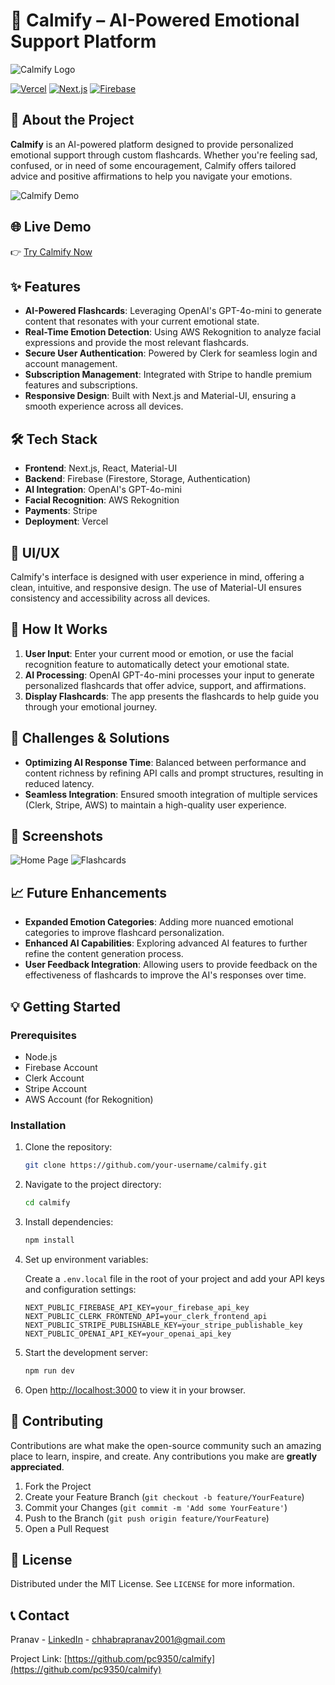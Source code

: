 # 🌟 Calmify – AI-Powered Emotional Support Platform

![Calmify Logo](./assets/calmify-logo.png)

[![Vercel](https://vercel.com/button)](https://calmify-ten.vercel.app/)
[![Next.js](https://img.shields.io/badge/Next.js-Framework-black)](https://nextjs.org/)
[![Firebase](https://img.shields.io/badge/Firebase-Backend-orange)](https://firebase.google.com/)

## 🚀 About the Project

**Calmify** is an AI-powered platform designed to provide personalized emotional support through custom flashcards. Whether you're feeling sad, confused, or in need of some encouragement, Calmify offers tailored advice and positive affirmations to help you navigate your emotions.

![Calmify Demo](https://www.youtube.com/watch?v=6Bv7J_ynfhs)

## 🌐 Live Demo

👉 [Try Calmify Now](https://calmify-ten.vercel.app/)

## ✨ Features

- **AI-Powered Flashcards**: Leveraging OpenAI's GPT-4o-mini to generate content that resonates with your current emotional state.
- **Real-Time Emotion Detection**: Using AWS Rekognition to analyze facial expressions and provide the most relevant flashcards.
- **Secure User Authentication**: Powered by Clerk for seamless login and account management.
- **Subscription Management**: Integrated with Stripe to handle premium features and subscriptions.
- **Responsive Design**: Built with Next.js and Material-UI, ensuring a smooth experience across all devices.

## 🛠️ Tech Stack

- **Frontend**: Next.js, React, Material-UI
- **Backend**: Firebase (Firestore, Storage, Authentication)
- **AI Integration**: OpenAI's GPT-4o-mini
- **Facial Recognition**: AWS Rekognition
- **Payments**: Stripe
- **Deployment**: Vercel

## 🎨 UI/UX

Calmify's interface is designed with user experience in mind, offering a clean, intuitive, and responsive design. The use of Material-UI ensures consistency and accessibility across all devices.

## 🧠 How It Works

1. **User Input**: Enter your current mood or emotion, or use the facial recognition feature to automatically detect your emotional state.
2. **AI Processing**: OpenAI GPT-4o-mini processes your input to generate personalized flashcards that offer advice, support, and affirmations.
3. **Display Flashcards**: The app presents the flashcards to help guide you through your emotional journey.

## 🚧 Challenges & Solutions

- **Optimizing AI Response Time**: Balanced between performance and content richness by refining API calls and prompt structures, resulting in reduced latency.
- **Seamless Integration**: Ensured smooth integration of multiple services (Clerk, Stripe, AWS) to maintain a high-quality user experience.

## 📸 Screenshots

![Home Page](./assets/screenshot1.png)
![Flashcards](./assets/screenshot2.png)

## 📈 Future Enhancements

- **Expanded Emotion Categories**: Adding more nuanced emotional categories to improve flashcard personalization.
- **Enhanced AI Capabilities**: Exploring advanced AI features to further refine the content generation process.
- **User Feedback Integration**: Allowing users to provide feedback on the effectiveness of flashcards to improve the AI's responses over time.

## 💡 Getting Started

### Prerequisites

- Node.js
- Firebase Account
- Clerk Account
- Stripe Account
- AWS Account (for Rekognition)

### Installation

1. Clone the repository:

   ```bash
   git clone https://github.com/your-username/calmify.git

2. Navigate to the project directory:

   ```bash
   cd calmify
   
3. Install dependencies:

   ```bash
   npm install
4. Set up environment variables:

   Create a `.env.local` file in the root of your project and add your API keys and configuration settings:

   ```env
   NEXT_PUBLIC_FIREBASE_API_KEY=your_firebase_api_key
   NEXT_PUBLIC_CLERK_FRONTEND_API=your_clerk_frontend_api
   NEXT_PUBLIC_STRIPE_PUBLISHABLE_KEY=your_stripe_publishable_key
   NEXT_PUBLIC_OPENAI_API_KEY=your_openai_api_key
   
5. Start the development server:

   ```bash
   npm run dev

6. Open [http://localhost:3000](http://localhost:3000) to view it in your browser.

## 🤝 Contributing

Contributions are what make the open-source community such an amazing place to learn, inspire, and create. Any contributions you make are **greatly appreciated**.

1. Fork the Project
2. Create your Feature Branch (`git checkout -b feature/YourFeature`)
3. Commit your Changes (`git commit -m 'Add some YourFeature'`)
4. Push to the Branch (`git push origin feature/YourFeature`)
5. Open a Pull Request

## 📝 License

Distributed under the MIT License. See `LICENSE` for more information.

## 📞 Contact

Pranav - [LinkedIn](https://www.linkedin.com/in/pranavchhabra/) - chhabrapranav2001@gmail.com

Project Link: [https://github.com/pc9350/calmify](https://github.com/pc9350/calmify)
